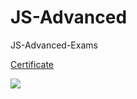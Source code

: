 # JS-Advanced
JS-Advanced-Exams

[Certificate](https://softuni.bg/certificates/details/80405/06b0d552 "Certificate")


![](https://softuni.bg/Content/images/open-graph/university-default-og.png)
